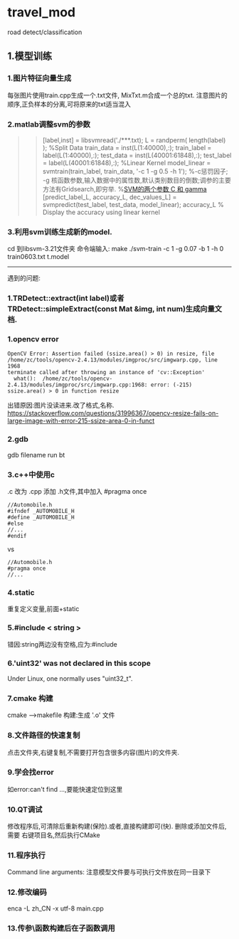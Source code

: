 # travel_mod
road detect/classification
## 1.模型训练
### 1.图片特征向量生成
每张图片使用train.cpp生成一个.txt文件,
MixTxt.m合成一个总的txt.
注意图片的顺序,正负样本的分离,可将原来的txt适当混入
### 2.matlab调整svm的参数
>>[label,inst] = libsvmread('./***.txt);
>>L = randperm( length(label) );
%Split Data
>>train_data = inst(L(1:40000),:);
>>train_label = label(L(1:40000),:);
>>test_data = inst(L(40001:61848),:);
>>test_label = label(L(40001:61848),:);
%Linear Kernel
>>model_linear = svmtrain(train_label, train_data, '-c 1 -g 0.5 -h 1'); 
%-c惩罚因子; -g 核函数参数,输入数据中的属性数,默认类别数目的倒数;调参的主要方法有Gridsearch,即穷举.
%[SVM的两个参数 C 和 gamma](http://blog.csdn.net/wusecaiyun/article/details/49681431)
>>[predict_label_L, accuracy_L, dec_values_L] = svmpredict(test_label, test_data, model_linear);
>>accuracy_L % Display the accuracy using linear kernel
### 3.利用svm训练生成新的model.
cd 到libsvm-3.21文件夹
命令端输入:
make
 ./svm-train -c 1 -g 0.07 -b 1 -h 0 train0603.txt t.model


-----------
遇到的问题:
### 1.TRDetect::extract(int label)或者TRDetect::simpleExtract(const Mat &img, int num)生成向量文档.

### 1.opencv error
```
OpenCV Error: Assertion failed (ssize.area() > 0) in resize, file /home/zc/tools/opencv-2.4.13/modules/imgproc/src/imgwarp.cpp, line 1968
terminate called after throwing an instance of 'cv::Exception'
  what():  /home/zc/tools/opencv-2.4.13/modules/imgproc/src/imgwarp.cpp:1968: error: (-215) ssize.area() > 0 in function resize
```
出错原因:图片没读进来.改了格式,名称.
https://stackoverflow.com/questions/31996367/opencv-resize-fails-on-large-image-with-error-215-ssize-area-0-in-funct
### 2.gdb 
gdb filename
run
bt
### 3.c++中使用c
.c 改为 .cpp
添加 .h文件,其中加入 #pragma once
```
//Automobile.h
#ifndef _AUTOMOBILE_H
#define _AUTOMOBILE_H
#else
//...
#endif 
```
vs
```
//Automobile.h
#pragma once
//... 
```
### 4.static
重复定义变量,前面+static

### 5.#include < string >
错因:string两边没有空格,应为:#include <string>

### 6.'uint32' was not declared in this scope
Under Linux, one normally uses "uint32_t".

### 7.cmake 构建
cmake -->makefile
构建:生成 '.o' 文件

### 8.文件路径的快速复制
点击文件夹,右键复制,不需要打开包含很多内容(图片)的文件夹.

### 9.学会找error
如error:can't find ...,要能快速定位到这里

### 10.QT调试
修改程序后,可清除后重新构建(保险).或者,直接构建即可(快).
删除或添加文件后,需要 右键项目名,然后执行CMake

### 11.程序执行
Command line arguments:
注意模型文件要与可执行文件放在同一目录下
### 12.修改编码
enca -L zh_CN -x utf-8 main.cpp
### 13.传参\函数构建后在子函数调用

